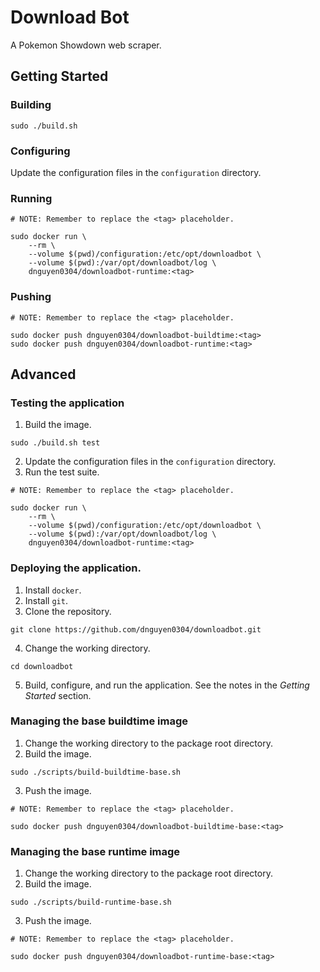 # Download Bot
A Pokemon Showdown web scraper.

## Getting Started
### Building
```
sudo ./build.sh
```

### Configuring
Update the configuration files in the `configuration` directory.

### Running
```
# NOTE: Remember to replace the <tag> placeholder.

sudo docker run \
    --rm \
    --volume $(pwd)/configuration:/etc/opt/downloadbot \
    --volume $(pwd):/var/opt/downloadbot/log \
    dnguyen0304/downloadbot-runtime:<tag>
```

### Pushing
```
# NOTE: Remember to replace the <tag> placeholder.

sudo docker push dnguyen0304/downloadbot-buildtime:<tag>
sudo docker push dnguyen0304/downloadbot-runtime:<tag>
```

## Advanced
### Testing the application
1. Build the image.
```
sudo ./build.sh test
```
2. Update the configuration files in the `configuration` directory.
3. Run the test suite.
```
# NOTE: Remember to replace the <tag> placeholder.

sudo docker run \
    --rm \
    --volume $(pwd)/configuration:/etc/opt/downloadbot \
    --volume $(pwd):/var/opt/downloadbot/log \
    dnguyen0304/downloadbot-runtime:<tag>
```

### Deploying the application.
1. Install `docker`.
2. Install `git`.
3. Clone the repository.
```
git clone https://github.com/dnguyen0304/downloadbot.git
```
4. Change the working directory.
```
cd downloadbot
```
5. Build, configure, and run the application. See the notes in the _Getting Started_ section.

### Managing the base buildtime image
1. Change the working directory to the package root directory.
2. Build the image.
```
sudo ./scripts/build-buildtime-base.sh
```
3. Push the image.
```
# NOTE: Remember to replace the <tag> placeholder.

sudo docker push dnguyen0304/downloadbot-buildtime-base:<tag>
```

### Managing the base runtime image
1. Change the working directory to the package root directory.
2. Build the image.
```
sudo ./scripts/build-runtime-base.sh
```
3. Push the image.
```
# NOTE: Remember to replace the <tag> placeholder.

sudo docker push dnguyen0304/downloadbot-runtime-base:<tag>
```
